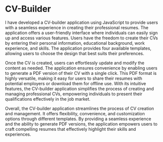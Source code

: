 # CV-Builder
I have developed a CV-builder application using JavaScript to provide users with a seamless experience in creating their professional resumes. The application offers a user-friendly interface where individuals can easily sign up and access various features. Users have the freedom to create their CVs by entering their personal information, educational background, work experience, and skills. The application provides four available templates, allowing users to choose the design that best suits their preferences.

Once the CV is created, users can effortlessly update and modify the content as needed. The application ensures convenience by enabling users to generate a PDF version of their CV with a single click. This PDF format is highly versatile, making it easy for users to share their resumes with potential employers or download them for offline use. With its intuitive features, the CV-builder application simplifies the process of creating and managing professional CVs, empowering individuals to present their qualifications effectively in the job market.

Overall, the CV-builder application streamlines the process of CV creation and management. It offers flexibility, convenience, and customization options through different templates. By providing a seamless experience and the ability to generate PDF versions, the application empowers users to craft compelling resumes that effectively highlight their skills and experiences.
